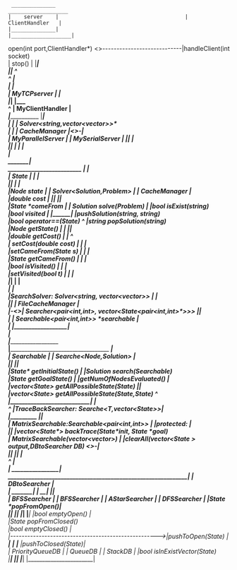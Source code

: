 	 ______________											 ___________________     
	|    server    |										|	ClientHandler	|    
	|______________|										|___________________|    
open(int port,ClientHandler*) <>----------------------------|handleClient(int socket)    
	|    stop()    |										|___________________|    
	|______________|												^    
			^														|    
	 _______|_______												|    
	|  MyTCPserver  |												|    
	|_______________|										________|___________     
		    ^                                              |	MyClientHandler	|    
		 ___|_______________________________ 	           |____________________|    					
		|                                   |              | Solver<string,vector<vector<double>>>*    
	____|______________ 			 _______|________      | CacheManager		|<>-|              
	| MyParallelServer |			| MySerialServer |	   |____________________|	|    
	|__________________|			| _______________|								|    
																					|    
																____________________|_____________    
	_________________________								   |								  |    
   |	State<Node>		     |								   |								  |    
   |_________________________|					_______________|__________				 _________|_______     
   |Node state				 |				   | Solver<Solution,Problem> |				|   CacheManager  |    
   |double cost				 |				   |__________________________|				|_________________|    
   |State<Node> *comeFrom	 |				   | Solution solve(Problem)  |				|bool isExist(string)    
   |bool visited			 |				   |__________________________|				|pushSolution(string, string)    
   |bool operator==(State<Node>)							^							|string popSolution(string)    
   |Node getState()	         |								|							|__________________|    
   |double getCost()         |								|									 ^     
   | setCost(double cost)    |								|									 |    
   |setCameFrom(State<T> *s) |								|									 |    
   |State<T>* getCameFrom()  |								|									 |    
   |bool isVisited()         |								|									 |    
   |setVisited(bool t)       |								|									 |    
   |_________________________|								|									 |    
							 _______________________________|_____________________ 				 |    
							|SearchSolver: Solver<string, vector<vector<double>>> |		 ________|_________    
							|_____________________________________________________|     | FileCacheManager |    
						|-<>| Searcher<pair<int,int>, vector<State<pair<int,int>*>>>	|__________________|    
						|	| Searchable<pair<int,int>> *searchable				  |    
						|	|_____________________________________________________|    
						|    
		________________|________________________________________________________________    
	 __|_____________________________________ 					   ______________________|_________    
	|	Searchable<Node>					 |					  |	Searche<Node,Solution>		   |    
	|________________________________________|					  |________________________________|    
	|State<Node>* getInitialState()			 |					  |Solution search(Searchable<Node>*)    
	|State<Node>* getGoalState()			 |					  |getNumOfNodesEvaluated()		   |    
	|vector<State<Node>*> getAllPossibleState(State<Node>*)		  |________________________________|    
	|vector<State<Node>*> getAllPossibleState(State<Node>*,State<Node>*)		   ^    
	|_________________________________________|					   ________________|______________________________    
					  ^											  |TraceBackSearcher: Searche<T,vector<State<T>*>>|    
	 _________________|__________________________				  |_______________________________________________|    
	| MatrixSearchable:Searchable<pair<int,int>> |				  |protected:									  |    
	|____________________________________________|				  |vector<State<T>*> backTrace(State<T>*init, State<T> *goal)    
	| MatrixSearchable(vector<vector<double>>)	 |				  |clearAll(vector<State<T> *> output,DBtoSearcher<T>* DB) <>-|    
	|____________________________________________|				  |_______________________________________________|			  |    
																					^										  |    
																					|					   ___________________|___    
					   _____________________________________________________________|					  | DBtoSearcher <Node>	  |    
		   ___________|__		__________|___		 ___________|___		 _______|_____				  |_______________________|    
		  | BFSSearcher  |	   | BFSSearcher  |		| AStarSearcher |		| DFSSearcher |				  |State<T> *popFromOpen()|    
		  |______________|	   |______________|		|_______________|		|_____________|				  |bool emptyOpen() 	  |    
																										  |State<T> *popFromClosed()    
																										  |bool emptyClosed()	  |    
													|---------------------------------------------------->|pushToOpen(State<T>*)  |    
											________|________		____|____		 ____|____			  |pushToClosed(State<T>*)|    
										   | PriorityQueueDB |	   | QueueDB |		| StackDB |			  |bool isInExistVector(State<T>*)    
										   |_________________|	   |_________|		|_________|			  |_______________________|     
